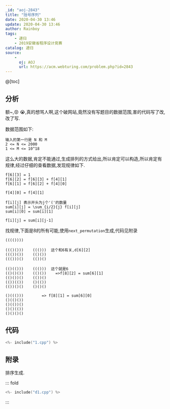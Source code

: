 ```yaml
---
_id: "aoj-2843"
title: "括号序列"
date: 2020-04-30 13:46
update: 2020-04-30 13:46
author: Rainboy
tags:
    - 递归
    - 2019安徽省程序设计竞赛
catalog: 递归
source: 
    - 
      oj: AOJ
      url: https://acm.webturing.com/problem.php?id=2843
---
```


@[toc]
## 分析

额~,:rage: :sob:,真的想骂人啊,这个破网站,竟然没有写题目的数据范围,害的代码写了改,改了写.

数据范围如下:

```
输入的第一行是 N 和 M
2 <= N <= 2000
1 <= M <= 10^18
```

这么大的数据,肯定不能通过,生成排列的方式给出,所以肯定可以构造,所以肯定有规律,经过仔细的查看数据,发现规律如下.

```
f[6][3] = 1
f[6][2] = f[6][3] + f[4][1]
f[6][1] = f[6][2] + f[4][0]

f[4][0] = f[4][1]

f[i][j] 表示开头为j个'('的数量
sum[i][j] = \sum_{i/2}{j} f[i][j]
sum[i][0] = sum[i][1]

f[i][j] = sum[i][j-1]
```

找规律,下面是8的所有可能,使用`next_permutation`生成,代码见附录
```
(((())))

((()()))    ((()))  这个和6有关,d[6][2]
((())())    (()())
((()))()    (())()

(()(()))    ((()))  这个就是6
(()()())    (()())    =>f[8][2] = sum[6][1]
(()())()    (())()
(())(())    ()(())
(())()()    ()()()

()((()))        => f[8][1] = sum[6][0]
()(()())
()(())()
()()(())
()()()()
```



## 代码

```c
<%- include("1.cpp") %>
```

## 附录

排序生成.

::: fold
```c
<%- include("d1.cpp") %>
```
:::
